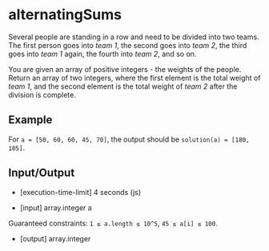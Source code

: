 # alternatingSums

Several people are standing in a row and need to be divided into two teams. The first person goes into _team 1_, the second goes into _team 2_, the third goes into _team 1_ again, the fourth into _team 2_, and so on.

You are given an array of positive integers - the weights of the people. Return an array of two integers, where the first element is the total weight of _team 1_, and the second element is the total weight of _team 2_ after the division is complete.

## Example

For `a = [50, 60, 60, 45, 70]`, the output should be
`solution(a) = [180, 105]`.

## Input/Output

- [execution-time-limit] 4 seconds (js)

- [input] array.integer a

Guaranteed constraints:
`1 ≤ a.length ≤ 10^5`,
`45 ≤ a[i] ≤ 100`.

- [output] array.integer
